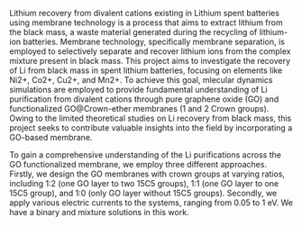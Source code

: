 Lithium recovery from divalent cations existing in Lithium spent batteries using membrane technology is a process that aims to extract lithium from the black mass, a waste material generated during the recycling of lithium-ion batteries. Membrane technology, specifically membrane separation, is employed to selectively separate and recover lithium ions from the complex mixture present in black mass. This project aims to investigate the recovery of Li from black mass in spent lithium batteries, focusing on elements like Ni2+, Co2+, Cu2+, and Mn2+. To achieve this goal, mlecular dynamics simulations are employed to provide fundamental understanding of Li purification from divalent cations through pure graphene oxide (GO) and functionalized GO@Crown-ether membranes (1 and 2 Crown groups). Owing to the limited theoretical studies on Li recovery from black mass, this project seeks to contribute valuable insights into the field by incorporating a GO-based membrane.

To gain a comprehensive understanding of the Li purifications across the GO functionalized membrane, we employ three different approaches. Firstly, we design the GO membranes with crown groups at varying ratios, including 1:2 (one GO layer to two 15C5 groups), 1:1 (one GO layer to one 15C5 group), and 1:0 (only GO layer without 15C5 groups). Secondly, we apply various electric currents to the systems, ranging from 0.05 to 1 eV. We have a binary and mixture solutions in this work.